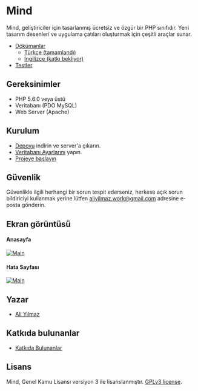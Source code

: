 ﻿﻿
# Mind

Mind, geliştiriciler için tasarlanmış ücretsiz ve özgür bir PHP sınıfıdır. Yeni tasarım desenleri ve uygulama çatıları oluşturmak için çeşitli araçlar sunar.
 

* [Dökümanlar](https://github.com/aliyilmaz/Mind/tree/master/docs) 
  * [Türkçe (tamamlandı)](https://github.com/aliyilmaz/Mind/tree/master/docs/tr-readme.md) 
  * [İngilizce (katkı bekliyor)](https://github.com/aliyilmaz/Mind/tree/master/docs/en-readme.md) 
* [Testler](https://github.com/aliyilmaz/Mind/tree/master/tests) 

## Gereksinimler

* PHP 5.6.0 veya üstü
* Veritabanı (PDO MySQL)
* Web Server (Apache)

## Kurulum

  * [Depoyu](https://github.com/aliyilmaz/Mind/archive/master.zip) indirin ve server'a çıkarın.
  * [Veritabanı Ayarlarını](https://github.com/aliyilmaz/Mind/blob/master/docs/tr-readme.md#veritaban%C4%B1-ayarlar%C4%B1) yapın.
  * [Projeye başlayın](https://github.com/aliyilmaz/Mind/blob/master/docs/tr-readme.md#kurulum)


## Güvenlik

Güvenlikle ilgili herhangi bir sorun tespit ederseniz, herkese açık sorun bildiriciyi kullanmak yerine lütfen aliyilmaz.work@gmail.com adresine e-posta gönderin.

## Ekran görüntüsü

#### Anasayfa
[![Main](https://github.com/aliyilmaz/Mind/screenshots/main.png)](https://github.com/aliyilmaz/Mind)

#### Hata Sayfası
[![Main](https://github.com/aliyilmaz/Mind/screenshots/error.png)](https://github.com/aliyilmaz/Mind)

## Yazar

- [Ali Yılmaz](https://github.com/aliyilmaz)

## Katkıda bulunanlar

- [Katkıda Bulunanlar](https://github.com/aliyilmaz/Mind/graphs/contributors)

## Lisans

Mind, Genel Kamu Lisansı versiyon 3 ile lisanslanmıştır. [GPLv3 license](license.md).
